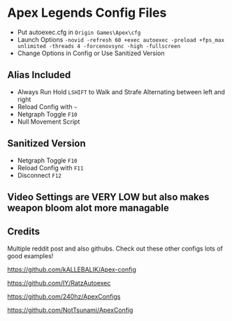 # Apex Legends Config Files
* Put autoexec.cfg in `Origin Games\Apex\cfg`
* Launch Options `-novid -refresh 60 +exec autoexec -preload +fps_max unlimited -threads 4 -forcenovsync -high -fullscreen`
* Change Options in Config or Use Sanitized Version

## Alias Included
* Always Run Hold `LSHIFT` to Walk and Strafe Alternating between left and right
* Reload Config with `~`
* Netgraph Toggle `F10`
* Null Movement Script

## Sanitized Version 
* Netgraph Toggle `F10`
* Reload Config with `F11`
* Disconnect `F12`

## Video Settings are VERY LOW but also makes weapon bloom alot more managable

## Credits
Multiple reddit post and also githubs. Check out these other configs lots of good examples!

https://github.com/kALLEBALIK/Apex-config

https://github.com/IY/RatzAutoexec

https://github.com/240hz/ApexConfigs

https://github.com/NotTsunami/ApexConfig